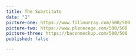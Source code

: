 ```yaml
---
title: The Substitute
data: "1"
picture-one: https://www.fillmurray.com/500/500
picture-two: https://www.placecage.com/500/500
picture-three: https://baconmockup.com/500/500
published: false

---
```

